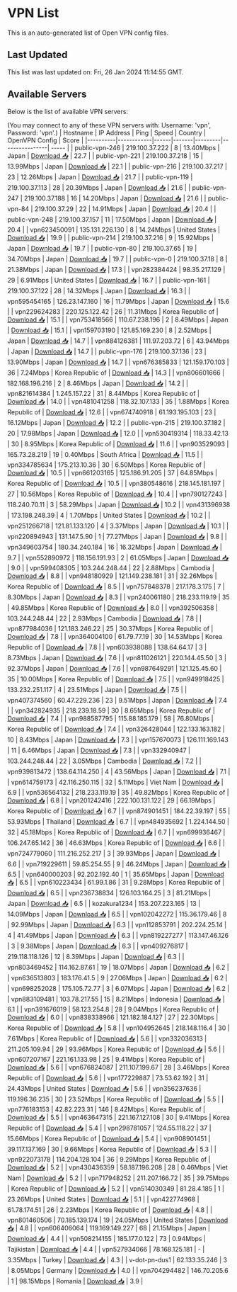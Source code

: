 # VPN List

This is an auto-generated list of Open VPN config files.

## Last Updated

This list was last updated on: Fri, 26 Jan 2024 11:14:55 GMT.

## Available Servers

Below is the list of available VPN servers:

(You may connect to any of these VPN servers with: Username: 'vpn', Password: 'vpn'.)
| Hostname | IP Address | Ping | Speed | Country | OpenVPN Config | Score |
|----------|------------|------|-------|---------|----------------| ----- |
| public-vpn-246 | 219.100.37.222 | 8 | 13.40Mbps | Japan | [Download 📥](./configs/server_0_JP.ovpn) | 22.7 |
| public-vpn-221 | 219.100.37.218 | 15 | 13.99Mbps | Japan | [Download 📥](./configs/server_1_JP.ovpn) | 22.1 |
| public-vpn-216 | 219.100.37.217 | 23 | 12.26Mbps | Japan | [Download 📥](./configs/server_2_JP.ovpn) | 21.7 |
| public-vpn-119 | 219.100.37.113 | 28 | 20.39Mbps | Japan | [Download 📥](./configs/server_3_JP.ovpn) | 21.6 |
| public-vpn-247 | 219.100.37.188 | 16 | 14.20Mbps | Japan | [Download 📥](./configs/server_4_JP.ovpn) | 21.6 |
| public-vpn-84 | 219.100.37.29 | 22 | 14.91Mbps | Japan | [Download 📥](./configs/server_5_JP.ovpn) | 20.4 |
| public-vpn-248 | 219.100.37.157 | 11 | 17.50Mbps | Japan | [Download 📥](./configs/server_6_JP.ovpn) | 20.4 |
| vpn623450091 | 135.131.226.130 | 8 | 14.24Mbps | United States | [Download 📥](./configs/server_7_US.ovpn) | 19.9 |
| public-vpn-214 | 219.100.37.216 | 9 | 15.92Mbps | Japan | [Download 📥](./configs/server_8_JP.ovpn) | 19.7 |
| public-vpn-80 | 219.100.37.65 | 19 | 34.70Mbps | Japan | [Download 📥](./configs/server_9_JP.ovpn) | 19.7 |
| public-vpn-0 | 219.100.37.18 | 8 | 21.38Mbps | Japan | [Download 📥](./configs/server_10_JP.ovpn) | 17.3 |
| vpn282384424 | 98.35.217.129 | 29 | 6.91Mbps | United States | [Download 📥](./configs/server_11_US.ovpn) | 16.7 |
| public-vpn-161 | 219.100.37.122 | 28 | 14.32Mbps | Japan | [Download 📥](./configs/server_12_JP.ovpn) | 16.3 |
| vpn595454165 | 126.23.147.160 | 16 | 11.79Mbps | Japan | [Download 📥](./configs/server_13_JP.ovpn) | 15.6 |
| vpn229624283 | 220.125.122.42 | 26 | 11.31Mbps | Korea Republic of | [Download 📥](./configs/server_14_KR.ovpn) | 15.1 |
| vpn753418566 | 110.67.238.196 | 2 | 8.49Mbps | Japan | [Download 📥](./configs/server_15_JP.ovpn) | 15.1 |
| vpn159703190 | 121.85.169.230 | 8 | 2.52Mbps | Japan | [Download 📥](./configs/server_16_JP.ovpn) | 14.7 |
| vpn884126381 | 111.97.203.72 | 6 | 43.94Mbps | Japan | [Download 📥](./configs/server_17_JP.ovpn) | 14.7 |
| public-vpn-176 | 219.100.37.136 | 23 | 13.90Mbps | Japan | [Download 📥](./configs/server_18_JP.ovpn) | 14.7 |
| vpn676385833 | 121.159.170.103 | 36 | 7.24Mbps | Korea Republic of | [Download 📥](./configs/server_19_KR.ovpn) | 14.3 |
| vpn806601666 | 182.168.196.216 | 2 | 8.46Mbps | Japan | [Download 📥](./configs/server_20_JP.ovpn) | 14.2 |
| vpn821614384 | 1.245.157.22 | 31 | 8.44Mbps | Korea Republic of | [Download 📥](./configs/server_21_KR.ovpn) | 14.0 |
| vpn481041258 | 118.32.107.133 | 35 | 1.88Mbps | Korea Republic of | [Download 📥](./configs/server_22_KR.ovpn) | 12.6 |
| vpn674740918 | 61.193.195.103 | 23 | 16.12Mbps | Japan | [Download 📥](./configs/server_23_JP.ovpn) | 12.2 |
| public-vpn-215 | 219.100.37.182 | 20 | 17.98Mbps | Japan | [Download 📥](./configs/server_24_JP.ovpn) | 12.0 |
| vpn530419314 | 118.33.42.13 | 30 | 8.95Mbps | Korea Republic of | [Download 📥](./configs/server_25_KR.ovpn) | 11.6 |
| vpn903529093 | 165.73.28.219 | 19 | 0.40Mbps | South Africa | [Download 📥](./configs/server_26_ZA.ovpn) | 11.5 |
| vpn334785634 | 175.213.10.36 | 30 | 6.50Mbps | Korea Republic of | [Download 📥](./configs/server_27_KR.ovpn) | 10.5 |
| vpn661203165 | 125.186.91.205 | 37 | 64.85Mbps | Korea Republic of | [Download 📥](./configs/server_28_KR.ovpn) | 10.5 |
| vpn380548616 | 218.145.181.197 | 27 | 10.56Mbps | Korea Republic of | [Download 📥](./configs/server_29_KR.ovpn) | 10.4 |
| vpn790127243 | 118.240.70.11 | 3 | 58.29Mbps | Japan | [Download 📥](./configs/server_30_JP.ovpn) | 10.2 |
| vpn431396938 | 173.198.248.39 | 4 | 1.70Mbps | United States | [Download 📥](./configs/server_31_US.ovpn) | 10.2 |
| vpn251266718 | 121.81.133.120 | 4 | 3.37Mbps | Japan | [Download 📥](./configs/server_32_JP.ovpn) | 10.1 |
| vpn220894943 | 131.147.5.90 | 1 | 77.27Mbps | Japan | [Download 📥](./configs/server_33_JP.ovpn) | 9.8 |
| vpn349603754 | 180.34.240.184 | 16 | 16.32Mbps | Japan | [Download 📥](./configs/server_34_JP.ovpn) | 9.7 |
| vpn552890972 | 118.156.191.93 | 2 | 61.05Mbps | Japan | [Download 📥](./configs/server_35_JP.ovpn) | 9.0 |
| vpn599408305 | 103.244.248.44 | 22 | 2.88Mbps | Cambodia | [Download 📥](./configs/server_36_KH.ovpn) | 8.8 |
| vpn948180929 | 121.149.238.181 | 31 | 32.26Mbps | Korea Republic of | [Download 📥](./configs/server_37_KR.ovpn) | 8.5 |
| vpn757848378 | 217.178.3.175 | 7 | 8.30Mbps | Japan | [Download 📥](./configs/server_38_JP.ovpn) | 8.3 |
| vpn240061180 | 218.233.119.19 | 35 | 49.85Mbps | Korea Republic of | [Download 📥](./configs/server_39_KR.ovpn) | 8.0 |
| vpn392506358 | 103.244.248.44 | 22 | 2.93Mbps | Cambodia | [Download 📥](./configs/server_40_KH.ovpn) | 7.8 |
| vpn877984036 | 121.183.246.22 | 25 | 30.37Mbps | Korea Republic of | [Download 📥](./configs/server_41_KR.ovpn) | 7.8 |
| vpn364004100 | 61.79.77.19 | 30 | 14.53Mbps | Korea Republic of | [Download 📥](./configs/server_42_KR.ovpn) | 7.8 |
| vpn603938088 | 138.64.64.17 | 3 | 8.73Mbps | Japan | [Download 📥](./configs/server_43_JP.ovpn) | 7.6 |
| vpn811026121 | 220.144.45.50 | 3 | 92.37Mbps | Japan | [Download 📥](./configs/server_44_JP.ovpn) | 7.6 |
| vpn987649291 | 121.125.45.60 | 35 | 10.00Mbps | Korea Republic of | [Download 📥](./configs/server_45_KR.ovpn) | 7.5 |
| vpn949918425 | 133.232.251.117 | 4 | 23.51Mbps | Japan | [Download 📥](./configs/server_46_JP.ovpn) | 7.5 |
| vpn407374560 | 60.47.229.236 | 23 | 9.51Mbps | Japan | [Download 📥](./configs/server_47_JP.ovpn) | 7.4 |
| vpn342824935 | 218.239.18.59 | 30 | 8.65Mbps | Korea Republic of | [Download 📥](./configs/server_48_KR.ovpn) | 7.4 |
| vpn988587795 | 115.88.185.179 | 58 | 76.80Mbps | Korea Republic of | [Download 📥](./configs/server_49_KR.ovpn) | 7.4 |
| vpn326428044 | 122.133.163.182 | 10 | 8.43Mbps | Japan | [Download 📥](./configs/server_50_JP.ovpn) | 7.3 |
| vpn157670073 | 126.111.169.143 | 11 | 6.46Mbps | Japan | [Download 📥](./configs/server_51_JP.ovpn) | 7.3 |
| vpn332940947 | 103.244.248.44 | 22 | 3.05Mbps | Cambodia | [Download 📥](./configs/server_52_KH.ovpn) | 7.2 |
| vpn939813472 | 138.64.114.250 | 4 | 43.56Mbps | Japan | [Download 📥](./configs/server_53_JP.ovpn) | 7.1 |
| vpn614759173 | 42.116.250.115 | 32 | 5.11Mbps | Viet Nam | [Download 📥](./configs/server_54_VN.ovpn) | 6.9 |
| vpn536564132 | 218.233.119.19 | 35 | 49.82Mbps | Korea Republic of | [Download 📥](./configs/server_55_KR.ovpn) | 6.8 |
| vpn201242416 | 222.100.131.122 | 29 | 66.19Mbps | Korea Republic of | [Download 📥](./configs/server_56_KR.ovpn) | 6.7 |
| vpn874901451 | 184.22.39.197 | 55 | 53.93Mbps | Thailand | [Download 📥](./configs/server_57_TH.ovpn) | 6.7 |
| vpn484935692 | 1.224.144.50 | 32 | 45.18Mbps | Korea Republic of | [Download 📥](./configs/server_58_KR.ovpn) | 6.7 |
| vpn699936467 | 106.247.65.142 | 36 | 46.63Mbps | Korea Republic of | [Download 📥](./configs/server_59_KR.ovpn) | 6.6 |
| vpn724779060 | 111.216.252.217 | 3 | 39.93Mbps | Japan | [Download 📥](./configs/server_60_JP.ovpn) | 6.6 |
| vpn719229611 | 59.85.254.55 | 9 | 46.24Mbps | Japan | [Download 📥](./configs/server_61_JP.ovpn) | 6.5 |
| vpn640000203 | 92.202.192.40 | 1 | 35.65Mbps | Japan | [Download 📥](./configs/server_62_JP.ovpn) | 6.5 |
| vpn610223434 | 61.99.1.86 | 31 | 9.28Mbps | Korea Republic of | [Download 📥](./configs/server_63_KR.ovpn) | 6.5 |
| vpn236738834 | 126.103.164.25 | 3 | 81.21Mbps | Japan | [Download 📥](./configs/server_64_JP.ovpn) | 6.5 |
| kozakura1234 | 153.207.223.165 | 13 | 14.09Mbps | Japan | [Download 📥](./configs/server_65_JP.ovpn) | 6.5 |
| vpn102042272 | 115.36.179.46 | 8 | 92.99Mbps | Japan | [Download 📥](./configs/server_66_JP.ovpn) | 6.3 |
| vpn112853791 | 202.224.25.14 | 4 | 41.49Mbps | Japan | [Download 📥](./configs/server_67_JP.ovpn) | 6.3 |
| vpn819227277 | 113.147.46.126 | 3 | 9.38Mbps | Japan | [Download 📥](./configs/server_68_JP.ovpn) | 6.3 |
| vpn409276817 | 219.118.118.126 | 12 | 8.39Mbps | Japan | [Download 📥](./configs/server_69_JP.ovpn) | 6.3 |
| vpn803469452 | 114.162.87.61 | 19 | 18.07Mbps | Japan | [Download 📥](./configs/server_70_JP.ovpn) | 6.2 |
| vpn636513803 | 183.176.41.5 | 9 | 27.06Mbps | Japan | [Download 📥](./configs/server_71_JP.ovpn) | 6.2 |
| vpn698252028 | 175.105.72.77 | 3 | 6.07Mbps | Japan | [Download 📥](./configs/server_72_JP.ovpn) | 6.2 |
| vpn883109481 | 103.78.217.55 | 15 | 8.21Mbps | Indonesia | [Download 📥](./configs/server_73_ID.ovpn) | 6.1 |
| vpn391676019 | 58.123.254.8 | 28 | 9.04Mbps | Korea Republic of | [Download 📥](./configs/server_74_KR.ovpn) | 6.0 |
| vpn838338966 | 121.182.184.127 | 27 | 22.30Mbps | Korea Republic of | [Download 📥](./configs/server_75_KR.ovpn) | 5.8 |
| vpn104952645 | 218.148.116.4 | 30 | 7.61Mbps | Korea Republic of | [Download 📥](./configs/server_76_KR.ovpn) | 5.6 |
| vpn332036313 | 211.205.109.94 | 29 | 93.96Mbps | Korea Republic of | [Download 📥](./configs/server_77_KR.ovpn) | 5.6 |
| vpn607207167 | 221.161.133.98 | 25 | 9.41Mbps | Korea Republic of | [Download 📥](./configs/server_78_KR.ovpn) | 5.6 |
| vpn676824087 | 211.107.199.67 | 28 | 3.46Mbps | Korea Republic of | [Download 📥](./configs/server_79_KR.ovpn) | 5.6 |
| vpn177229887 | 73.53.62.192 | 31 | 24.43Mbps | United States | [Download 📥](./configs/server_80_US.ovpn) | 5.6 |
| vpn356237636 | 119.196.36.235 | 30 | 23.52Mbps | Korea Republic of | [Download 📥](./configs/server_81_KR.ovpn) | 5.5 |
| vpn776183153 | 42.82.223.31 | 146 | 8.42Mbps | Korea Republic of | [Download 📥](./configs/server_82_KR.ovpn) | 5.5 |
| vpn463647315 | 221.167.127.108 | 30 | 9.41Mbps | Korea Republic of | [Download 📥](./configs/server_83_KR.ovpn) | 5.4 |
| vpn298781057 | 124.55.118.22 | 37 | 15.66Mbps | Korea Republic of | [Download 📥](./configs/server_84_KR.ovpn) | 5.4 |
| vpn908901451 | 39.117.137.169 | 30 | 9.66Mbps | Korea Republic of | [Download 📥](./configs/server_85_KR.ovpn) | 5.3 |
| vpn922073178 | 114.204.128.104 | 36 | 9.29Mbps | Korea Republic of | [Download 📥](./configs/server_86_KR.ovpn) | 5.2 |
| vpn430436359 | 58.187.196.208 | 28 | 0.46Mbps | Viet Nam | [Download 📥](./configs/server_87_VN.ovpn) | 5.2 |
| vpn717948252 | 211.207.166.72 | 35 | 39.75Mbps | Korea Republic of | [Download 📥](./configs/server_88_KR.ovpn) | 5.2 |
| vpn514030349 | 81.28.4.185 | 1 | 23.26Mbps | United States | [Download 📥](./configs/server_89_US.ovpn) | 5.1 |
| vpn422774968 | 61.78.174.51 | 26 | 2.23Mbps | Korea Republic of | [Download 📥](./configs/server_90_KR.ovpn) | 4.8 |
| vpn801460506 | 70.185.139.174 | 19 | 24.05Mbps | United States | [Download 📥](./configs/server_91_US.ovpn) | 4.8 |
| vpn606406064 | 119.169.149.227 | 68 | 21.15Mbps | Japan | [Download 📥](./configs/server_92_JP.ovpn) | 4.4 |
| vpn508214155 | 185.177.0.122 | 73 | 0.94Mbps | Tajikistan | [Download 📥](./configs/server_93_TJ.ovpn) | 4.4 |
| vpn527934066 | 78.168.125.181 | - | 3.35Mbps | Turkey | [Download 📥](./configs/server_94_TR.ovpn) | 4.3 |
| v-dot-pn-dus1 | 62.133.35.246 | 3 | 8.05Mbps | Germany | [Download 📥](./configs/server_95_DE.ovpn) | 4.0 |
| vpn704294482 | 146.70.205.6 | 1 | 98.15Mbps | Romania | [Download 📥](./configs/server_96_RO.ovpn) | 3.9 |
